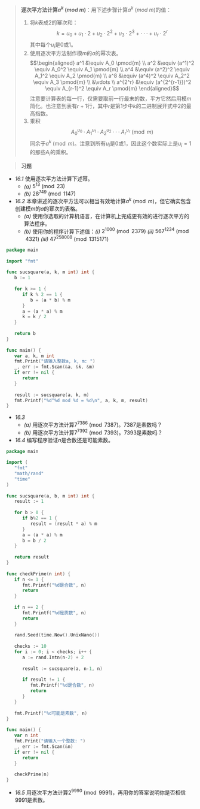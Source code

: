 >**逐次平方法计算$a^k \ (mod \ m)$**：用下述步骤计算$a^k \ (mod \ m)$的值：
>1. 将$k$表成$2$的幂次和：$$k = u_0 + u_1 \cdot 2 + u_2 \cdot 2^2 + u_3 \cdot 2^3 + ··· + u_r \cdot 2^r$$其中每个$u_i$是$0$或$1$。
>2. 使用逐次平方法制作模$m$的$a$的幂次表。$$\begin{aligned} a^1  &\equiv A_0 \pmod{m} \\ a^2  &\equiv (a^1)^2 \equiv A_0^2 \equiv A_1 \pmod{m} \\ a^4  &\equiv (a^2)^2 \equiv A_1^2 \equiv A_2 \pmod{m} \\ a^8  &\equiv (a^4)^2 \equiv A_2^2 \equiv A_3 \pmod{m} \\ &\vdots \\ a^{2^r} &\equiv (a^{2^{r-1}})^2 \equiv A_{r-1}^2 \equiv A_r \pmod{m} \end{aligned}$$注意要计算表的每一行，仅需要取前一行最末的数，平方它然后用模$m$简化。也注意到表有$r + 1$行，其中$r$是第$1$步中$k$的二进制展开式中$2$的最高指数。
>3. 乘积$$A_0^{u_0} \cdot A_1^{u_1} \cdot A_2^{u_2} ··· A_r^{u_r} \pmod{m}$$同余于$a^k \pmod{m}$。注意到所有$u_i$是$0$或$1$，因此这个数实际上是$u_i = 1$的那些$A_i$的乘积。

>**习题**
- *16.1* 使用逐次平方法计算下述幂。
	- *(a)* $5^{13} \pmod{23}$
	- *(b)* $28^{749} \pmod{1147}$
- *16.2* 本章讲述的逐次平方法可以相当有效地计算$a^k \pmod{m}$，但它确实包含创建模$m$的$a$的幂次的表格。
	- *(a)* 使用你选取的计算机语言，在计算机上完成更有效的进行逐次平方的算法程序。
	- *(b)* 使用你的程序计算下述值：*(i)* $2^{1000} \pmod{2379}$ *(ii)* $567^{1234} \pmod{4321}$ *(iii)* $47^{258008} \pmod{1315171}$
```go
package main  
  
import "fmt"  
  
func sucsquare(a, k, m int) int {  
   b := 1  
  
   for k >= 1 {  
      if k % 2 == 1 {  
         b = (a * b) % m  
      }  
      a = (a * a) % m  
      k = k / 2  
   }  
  
   return b  
}  
  
func main() {  
   var a, k, m int  
   fmt.Print("请输入整数a, k, m: ")  
   _, err := fmt.Scan(&a, &k, &m)  
   if err != nil {  
      return  
   }  
  
   result := sucsquare(a, k, m)  
   fmt.Printf("%d^%d mod %d = %d\n", a, k, m, result)  
}
```
- *16.3*
	- *(a)* 用逐次平方法计算$7^{7386} \pmod{7387}$。$7387$是素数吗？
	- *(b)* 用逐次平方法计算$7^{7392} \pmod{7393}$。$7393$是素数吗？
- *16.4* 编写程序验证$n$是合数还是可能素数。
```go
package main  
  
import (  
   "fmt"  
   "math/rand"   
   "time"
)  
  
func sucsquare(a, b, m int) int {  
   result := 1  
  
   for b > 0 {  
      if b%2 == 1 {  
         result = (result * a) % m  
      }      
      a = (a * a) % m  
      b = b / 2  
   }  
  
   return result  
}  
  
func checkPrime(n int) {  
   if n <= 1 {  
      fmt.Printf("%d是合数", n)  
      return   
   }  
  
   if n == 2 {  
      fmt.Printf("%d是质数", n)  
      return
   }  
  
   rand.Seed(time.Now().UnixNano())  
  
   checks := 10  
   for i := 0; i < checks; i++ {  
      a := rand.Intn(n-2) + 2  
  
      result := sucsquare(a, n-1, n)  
  
      if result != 1 {  
         fmt.Printf("%d是合数", n)  
         return
	  }  
   }  
  
   fmt.Printf("%d可能是素数", n)  
}  
  
func main() {  
   var n int  
   fmt.Print("请输入一个整数: ")  
   _, err := fmt.Scan(&n)  
   if err != nil {  
      return  
   }  
  
   checkPrime(n)  
}
```
- *16.5* 用逐次平方法计算$2^{9990} \pmod{9991}$，再用你的答案说明你是否相信$9991$是素数。